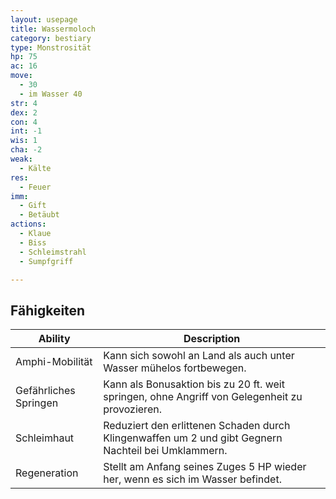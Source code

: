 ```yaml
---
layout: usepage
title: Wassermoloch
category: bestiary
type: Monstrosität
hp: 75
ac: 16
move:
  - 30
  - im Wasser 40
str: 4
dex: 2
con: 4
int: -1
wis: 1
cha: -2
weak:
  - Kälte
res:
  - Feuer
imm:
  - Gift
  - Betäubt
actions:
  - Klaue
  - Biss
  - Schleimstrahl
  - Sumpfgriff

---
```


<!--more-->

## Fähigkeiten

| Ability               | Description                                                                                         |
|-----------------------|-----------------------------------------------------------------------------------------------------|
| Amphi-Mobilität       | Kann sich sowohl an Land als auch unter Wasser mühelos fortbewegen.                                 |
| Gefährliches Springen | Kann als Bonusaktion bis zu 20 ft. weit springen, ohne Angriff von Gelegenheit zu provozieren.      |
| Schleimhaut           | Reduziert den erlittenen Schaden durch Klingenwaffen um 2 und gibt Gegnern Nachteil bei Umklammern. |
| Regeneration          | Stellt am Anfang seines Zuges 5 HP wieder her, wenn es sich im Wasser befindet.                     |
